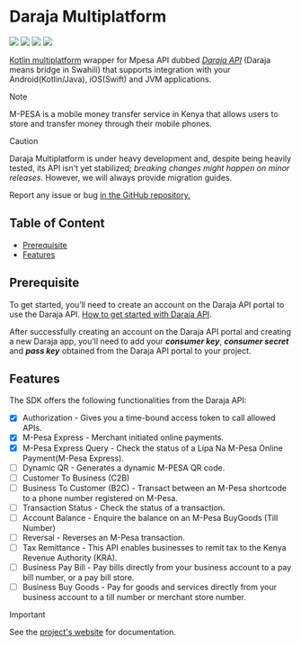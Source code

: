 # **Daraja Multiplatform**

<p align="left">
<img  src="https://img.shields.io/badge/-ANDROID-3AA335?logo=kotlin&logoColor=white&style=for-the-badge">
<img  src="https://img.shields.io/badge/-IOS-3AA335?logo=swift&logoColor=white&style=for-the-badge">
<img  src="https://img.shields.io/badge/-DESKTOP-3AA335?logo=openjdk&logoColor=white&style=for-the-badge">
<img  src="https://img.shields.io/badge/-WEB-CCCCCC?logo=javascript&logoColor=606060&style=for-the-badge">
</p>

[Kotlin multiplatform](https://kotlinlang.org/docs/multiplatform.html) wrapper for Mpesa API
dubbed [_Daraja API_](https://developer.safaricom.co.ke/) (Daraja means bridge in Swahili) that
supports integration with your Android(Kotlin/Java), iOS(Swift) and JVM applications.

> [!Note]
> M-PESA is a mobile money transfer service in Kenya that allows users to store and transfer money
> through their mobile phones.

> [!Caution]
> Daraja Multiplatform is under heavy development and, despite being heavily tested, its API isn't yet stabilized; _breaking changes
> might happen on minor releases._ However, we will always provide migration guides.
>
> Report any issue or bug <a href="/issues">in the GitHub repository.</a>

## Table of Content

- [Prerequisite](#prerequisite)
- [Features](#features)

## Prerequisite

To get started, you’ll need to create an account on the Daraja API portal to use the Daraja
API. [How to get started with Daraja API](https://developer.safaricom.co.ke/Documentation).

After successfully creating an account on the Daraja API portal and creating a new Daraja app,
you’ll need to add your **_consumer key_**, **_consumer secret_** and **_pass key_** obtained from
the Daraja API portal to your project.

## Features

The SDK offers the following functionalities from the Daraja API:

- [x] Authorization - Gives you a time-bound access token to call allowed APIs.
- [x] M-Pesa Express - Merchant initiated online payments.
- [x] M-Pesa Express Query - Check the status of a Lipa Na M-Pesa Online Payment(M-Pesa Express).
- [ ] Dynamic QR - Generates a dynamic M-PESA QR code.
- [ ] Customer To Business (C2B)
- [ ] Business To Customer (B2C) - Transact between an M-Pesa shortcode to a phone number
  registered on M-Pesa.
- [ ] Transaction Status - Check the status of a transaction.
- [ ] Account Balance - Enquire the balance on an M-Pesa BuyGoods (Till Number)
- [ ] Reversal - Reverses an M-Pesa transaction.
- [ ] Tax Remittance - This API enables businesses to remit tax to the Kenya Revenue Authority (KRA).
- [ ] Business Pay Bill - Pay bills directly from your business account to a pay bill number, or a
  pay bill store.
- [ ] Business Buy Goods - Pay for goods and services directly from your business account to a till
  number or merchant store number.

> [!Important]
> See the [project's website](https://victorkabata.github.io/DarajaMultiplatform/) for documentation.
